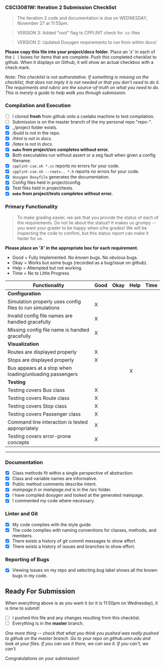### CSCI3081W: Iteration 2 Submission Checklist

> The iteration 2 code and documentation is due on WEDNESDAY, November 27 at 11:55pm.

> VERSION 3: Added "root" flag to CPPLINT check for .cc files

> VERSION 2: Updated Doxygen requirements to run from within docs/

**__Please copy this file into your project/docs folder__**. Place an 'x' in each of the `[ ]` boxes for items that are complete. Push this completed checklist to github. When it displays on Github, it will show an actual checkbox with a check mark.

_Note: This checklist is not authoratative. If something is missing on the checklist, that does not imply it is not needed or that you don't need to do it. The requirments and rubric are the source-of-truth on what you need to do. This is merely a guide to help walk you through submission._

### Compilation and Execution

- [ ] I cloned **fresh** from github onto a cselabs machine to test compilation.
- [ ] Submission is on the master branch of the my personal repo "repo-<username>".
- [X] _/project folder exists.
- [X] _/build_ is not in the repo.
- [X] _/html_ is not in _docs_.
- [X] _/latex_ is not in _docs_.
- [X] **__`make` from project/src completes without error.__**
- [X] Both executables run without assert or a seg fault when given a config filename.
- [X] `cpplint-cse.sh *.cc` reports no errors for your code.
- [X] `cpplint-cse.sh --root=.. *.h` reports no errors for your code.
- [X] `doxygen Doxyfile` generates the documentation.
- [X] Config files held in project/config.
- [X] Test files held in project/tests.
- [X] **__`make` from project/tests completes without error.__**

### Primary Functionality

> To make grading easier, we ask that you provide the status of each of the requirements. Do not lie about the status!! It makes us grumpy -- you want your grader to be happy when s/he grades! We will be inspecting the code to confirm, but this status report can make it faster for us.

**__Please place an 'X' in the appropriate box for each requirement.__**
- Good = Fully Implemented. No _known_ bugs. No _obvious_ bugs.
- Okay = Works but some bugs (recorded as a bug/issue on github).
- Help = Attempted but not working.
- Time = No to Little Progress

| Functionality | Good | Okay | Help | Time |
| -------- | -------- | -------- | -------- | --------- |
| **__Configuration__** |
| Simulation properly uses config files to run simulations | X |  |  |  |
| Invalid config file names are handled gracefully | X |  |  |  |
| Missing config file name is handled gracefully | X |  |  |  |
| **__Visualization__**
| Routes are displayed properly | X |  |  |  |
| Stops are displayed properly | X |  |  |  |
| Bus appears at a stop when loading/unloading passengers |  |  | X |  |
| **__Testing__** |
| Testing covers Bus class | X |  |  |  |
| Testing covers Route class | X |  |  |  |
| Testing covers Stop class | X |  |  |  |
| Testing covers Passenger class | X |  |  |  |
| Command line interaction is tested appropriately | X |  |  |  |
| Testing covers error-prone concepts | X |  |  |  |

<hr>

### Documentation

- [X] Class methods fit within a single perspective of abstraction.
- [X] Class and variable names are informative.
- [X] Public method comments describe intent.
- [X] _mainpage.h_ or _mainpage.md_ is in the /src folder.
- [X] I have compiled doxygen and looked at the generated mainpage.
- [X] I commented my code where necessary.

### Linter and Git
- [X] My code complies with the style guide.
- [X] The code complies with naming conventions for classes, methods, and members.
- [x] There exists a history of git commit messages to show effort.
- [x] There exists a history of issues and branches to show effort.

### Reporting of Bugs
- [X] Viewing issues on my repo and selecting _bug_ label shows all the known bugs in my code.

## Ready For Submission

When everything above is as you want it (or it is 11:50pm on Wednesday), it is time to submit!

- [ ] I pushed this file and any changes resulting from this checklist.
- [ ] Everything is in the **__master__** branch.

_One more thing -- check that what you think you pushed was really pushed to github on the master branch. Go to your repo on github.umn.edu and look at your files. If you can see it there, we can see it. If you can't, we can't._

Congratulations on your submission!
